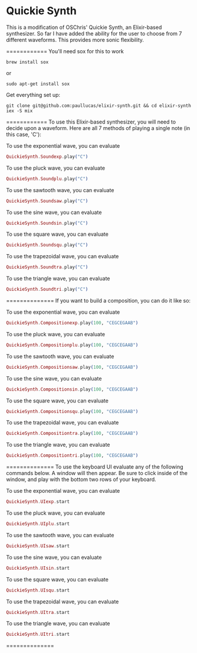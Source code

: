 Quickie Synth
============

This is a modification of OSChris' Quickie Synth, an Elixir-based synthesizer.
So far I have added the ability for the user to choose from 7 different waveforms.
This provides more sonic flexibility.

============
You'll need sox for this to work

  `brew install sox`

  or

  `sudo apt-get install sox`

Get everything set up:
```
git clone git@github.com:paullucas/elixir-synth.git && cd elixir-synth
iex -S mix
```
============
To use this Elixir-based synthesizer, you will need to decide upon a waveform.
Here are all 7 methods of playing a single note (in this case, 'C'):

To use the exponential wave, you can evaluate
  ```elixir
  QuickieSynth.Soundexp.play("C")
  ```

To use the pluck wave, you can evaluate  
  ```elixir
  QuickieSynth.Soundplu.play("C")
  ```

To use the sawtooth wave, you can evaluate
  ```elixir
  QuickieSynth.Soundsaw.play("C")
  ```

To use the sine wave, you can evaluate
  ```elixir
  QuickieSynth.Soundsin.play("C")
  ```

To use the square wave, you can evaluate
  ```elixir
  QuickieSynth.Soundsqu.play("C")
  ```

To use the trapezoidal wave, you can evaluate
  ```elixir
  QuickieSynth.Soundtra.play("C")
  ```

To use the triangle wave, you can evaluate
  ```elixir
  QuickieSynth.Soundtri.play("C")
  ```

==============
If you want to build a composition, you can do it like so:

To use the exponential wave, you can evaluate
  ```elixir
  QuickieSynth.Compositionexp.play(100, "CEGCEGAAB")
  ```

To use the pluck wave, you can evaluate
  ```elixir
  QuickieSynth.Compositionplu.play(100, "CEGCEGAAB")
  ```

To use the sawtooth wave, you can evaluate
  ```elixir
  QuickieSynth.Compositionsaw.play(100, "CEGCEGAAB")
  ```

To use the sine wave, you can evaluate
  ```elixir
  QuickieSynth.Compositionsin.play(100, "CEGCEGAAB")
  ```

To use the square wave, you can evaluate
  ```elixir
  QuickieSynth.Compositionsqu.play(100, "CEGCEGAAB")
  ```

To use the trapezoidal wave, you can evaluate
  ```elixir
  QuickieSynth.Compositiontra.play(100, "CEGCEGAAB")
  ```

To use the triangle wave, you can evaluate
  ```elixir
  QuickieSynth.Compositiontri.play(100, "CEGCEGAAB")
  ```
==============
To use the keyboard UI evaluate any of the following
commands below. A window will then appear.
Be sure to click inside of the window,
and play with the bottom two rows of your keyboard.

To use the exponential wave, you can evaluate
  ```elixir
  QuickieSynth.UIexp.start
  ```

To use the pluck wave, you can evaluate
  ```elixir
  QuickieSynth.UIplu.start
  ```

To use the sawtooth wave, you can evaluate
  ```elixir
  QuickieSynth.UIsaw.start
  ```

To use the sine wave, you can evaluate
  ```elixir
  QuickieSynth.UIsin.start
  ```

To use the square wave, you can evaluate
  ```elixir
  QuickieSynth.UIsqu.start
  ```

To use the trapezoidal wave, you can evaluate
  ```elixir
  QuickieSynth.UItra.start
  ```

To use the triangle wave, you can evaluate
  ```elixir
  QuickieSynth.UItri.start
  ```
==============
